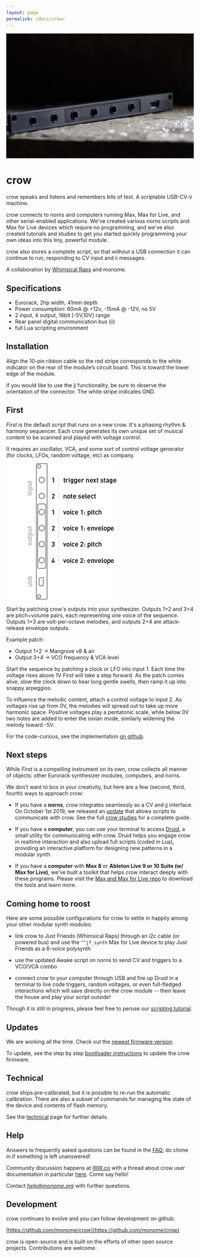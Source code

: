 ```yaml
---
layout: page
permalink: /docs/crow/
---
```


![](images/crow.jpg)

# crow

crow speaks and listens and remembers bits of text. A scriptable USB-CV-ii machine.

crow connects to norns and computers running Max, Max for Live, and other serial-enabled applications. We've created various norns scripts and Max for Live devices which require no programming, and we've also created tutorials and studies to get you started quickly programming your own ideas into this tiny, powerful module.

crow also stores a complete script, so that without a USB connection it can continue to run, responding to CV input and ii messages.

A collaboration by [Whimsical Raps](https://www.whimsicalraps.com) and monome.


## Specifications

- Eurorack, 2hp width, 41mm depth
- Power consumption: 60mA @ +12v, -15mA @ -12V, no 5V
- 2 input, 4 output, 16bit [-5V,10V] range
- Rear panel digital communication bus (ii)
- full Lua scripting environment


## Installation

Align the 10-pin ribbon cable so the red stripe corresponds to the white indicator on the rear of the module’s circuit board. This is toward the lower edge of the module.

If you would like to use the [ii](/docs/modular/ii) functionality, be sure to observe the orientation of the connector. The white stripe indicates GND.


## First

*First* is the default script that runs on a new crow. It's a phasing rhythm & harmony sequencer. Each crow generates its own unique set of musical content to be scanned and played with voltage control.

It requires an oscillator, VCA, and some sort of control voltage generator (for clocks, LFOs, random voltage, etc) as company.

![](images/crow-first.png)

Start by patching crow's outputs into your synthesizer. Outputs 1+2 and 3+4 are pitch+volume pairs, each representing one voice of the sequence. Outputs 1+3 are volt-per-octave melodies, and outputs 2+4 are attack-release envelope outputs.

Example patch:  
- Output 1+2 -> Mangrove v8 & air  
- Output 3+4 -> VCO frequency & VCA level

Start the sequence by patching a clock or LFO into input 1. Each time the voltage rises above 1V *First* will take a step forward. As the patch comes alive, slow the clock down to hear long gentle swells, then ramp it up into snappy arpeggios.

To influence the melodic content, attach a control voltage to input 2. As voltages rise up from 0V, the melodies will spread out to take up more harmonic space. Positive voltages play a pentatonic scale, while below 0V two notes are added to enter the ionian mode, similarly widening the melody toward -5V.

For the code-curious, see the implementation [on github](https://github.com/monome/crow/blob/master/lua/default.lua).

## Next steps

While *First* is a compelling instrument on its own, crow collects all manner of objects: other Eurorack synthesizer modules, computers, and norns.

We don't want to box in your creativity, but here are a few (second, third, fourth) ways to approach crow:

- If you have a **norns**, crow integrates seamlessly as a CV and [ii](/docs/modular/ii) interface. On October 1st 2019, we released an [update](https://monome.org/docs/norns/#update) that allows scripts to communicate with crow. See the full [crow studies](norns) for a complete guide.

- If you have a **computer**, you can use your terminal to access [Druid](https://github.com/monome/druid), a small utility for communicating with crow. Druid helps you engage crow in realtime interaction and also upload full scripts (coded in Lua), providing an interactive platform for designing new patterns in a modular synth.

- If you have a **computer** with **Max 8** or **Ableton Live 9 or 10 Suite (w/ Max for Live)**, we've built a toolkit that helps crow interact deeply with these programs. Please visit the [Max and Max for Live repo](https://github.com/monome/crow-max) to download the tools and learn more.

## Coming home to roost

Here are some possible configurations for crow to settle in happily among your other modular synth modules:

- link crow to Just Friends (Whimsical Raps) through an i2c cable (or powered bus) and use the `^^jf_synth` Max for Live device to play Just Friends as a 6-voice polysynth

- use the updated Awake script on norns to send CV and triggers to a VCO/VCA combo

- connect crow to your computer through USB and fire up Druid in a terminal to live code triggers, random voltages, or even full-fledged interactions which will save directly on the crow module -- then leave the house and play your script outside!

Though it is still in progress, please feel free to peruse our [scripting tutorial](https://monome.org/docs/crow/scripting/).

## Updates

We are working all the time. Check out the [newest firmware version](https://github.com/monome/crow/releases).

To update, see the step by step [bootloader instructions](update) to update the crow firmware.


## Technical

crow ships pre-calibrated, but it is possible to re-run the automatic calibration. There are also a subset of commands for managing the state of the device and contents of flash memory.

See the [technical](technical) page for further details.


## Help

Answers to frequently asked questions can be found in the [FAQ](https://github.com/monome/crow/wiki/FAQ); do chime in if something is left unanswered!

Community discussion happens at [llllllll.co](https://llllllll.co) with a thread about crow user documentation in particular [here](https://llllllll.co/t/crow-end-user-documentation/25893). Come say hello!

Contact *help@monome.org* with further questions.


## Development

crow continues to evolve and you can follow development on github:

[https://github.com/monome/crow](https://github.com/monome/crow)

crow is open-source and is built on the efforts of other open source projects. Contributions are welcome.
